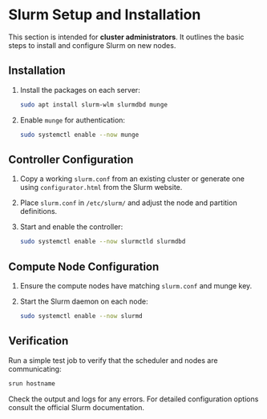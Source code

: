 # Slurm Setup and Installation

This section is intended for **cluster administrators**. It outlines the basic steps to install and configure Slurm on new nodes.

## Installation

1. Install the packages on each server:

   ```bash
   sudo apt install slurm-wlm slurmdbd munge
   ```

2. Enable `munge` for authentication:

   ```bash
   sudo systemctl enable --now munge
   ```

## Controller Configuration

1. Copy a working `slurm.conf` from an existing cluster or generate one using `configurator.html` from the Slurm website.
2. Place `slurm.conf` in `/etc/slurm/` and adjust the node and partition definitions.
3. Start and enable the controller:

   ```bash
   sudo systemctl enable --now slurmctld slurmdbd
   ```

## Compute Node Configuration

1. Ensure the compute nodes have matching `slurm.conf` and munge key.
2. Start the Slurm daemon on each node:

   ```bash
   sudo systemctl enable --now slurmd
   ```

## Verification

Run a simple test job to verify that the scheduler and nodes are communicating:

```bash
srun hostname
```

Check the output and logs for any errors. For detailed configuration options consult the official Slurm documentation.
